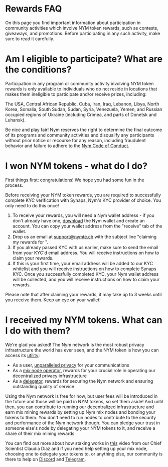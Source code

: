 # Rewards FAQ

On this page you find important information about participation in community activities which involve NYM token rewards, such as contests, giveaways, and promotions. Before participating in any such activity, make sure to read it carefully. 

# Am I eligible to participate? What are the conditions?

Participation in any program or community activity involving NYM token rewards is only available to individuals who do not reside in locations that makes them ineligible to participate and/or receive prizes, including:

The USA, Central African Republic, Cuba, Iran, Iraq, Lebanon, Libya, North Korea, Somalia, South Sudan, Sudan, Syria, Venezuela, Yemen, and Russian occupied regions of Ukraine (including Crimea, and parts of Donetsk and Luhansk).

Be nice and play fair! Nym reserves the right to determine the final outcome of its programs and community activities and disqualify any participants without prior notice or recourse for any reason, including fraudulent behavior and failure to adhere to the [Nym Code of Conduct](https://nymtech.net/docs/coc.html).

# I won NYM tokens - what do I do?

First things first: congratulations! We hope you had some fun in the process.

Before receiving your NYM token rewards, you are required to successfully complete KYC verification with Synaps, Nym's KYC provider of choice. You only need to do this once!

1. To receive your rewards, you will need a Nym wallet address - if you don't already have one, [download](https://nymtech.net/download/) the Nym wallet and create an account. You can copy your wallet address from the "receive" tab of the wallet.
2. Drop us an email at [support@nymte.ch](mailto:support@nymte.ch) with the subject line "claiming my rewards for <name of activity>".
3. If you already passed KYC with us earlier, make sure to send the email from your KYC'd email address. You will receive instructions on how to claim your rewards.
4. If this is your first time, your email address will be added to our KYC whitelist and you will receive instructions on how to complete Synaps KYC. Once you successfully completed KYC, your Nym wallet address will be collected, and you will receive instructions on how to claim your rewards.

Please note that after claiming your rewards, it may take up to 3 weeks until you receive them. Keep an eye on your wallet!

# I received my NYM tokens. What can I do with them?

 We're glad you asked! The Nym network is the most robust privacy infrastructure the world has ever seen, and the NYM token is how you can access its [utility](https://www.youtube.com/watch?v=G1qrYlyFt48):

* As a user, [unparalleled privacy](https://www.youtube.com/watch?v=SQHF4LkX7M8) for your communications
* As a [mix node operator](https://medium.com/nymtech/nym-mixnodes-deep-dive-d2b91917f097), rewards for your crucial role in operating our decentralized privacy infrastructure
* As a [delegator](https://medium.com/nymtech/want-to-stake-in-nym-here-is-how-to-choose-a-mix-node-to-delegate-nym-to-c3b862add165), rewards for securing the Nym network and ensuring outstanding quality of service

Using the Nym network is free for now, but user fees will be introduced in the future and those will be paid in NYM tokens, so set them aside! And until then, you can contribute to running our decentralized infrastructure and earn mix mining rewards by setting up Nym mix nodes and bonding your tokens to them. You don't need to run nodes to contribute to the security and performance of the Nym network though. You can pledge your trust in someone else's node by delegating your NYM tokens to it, and receive a share of their mix mining rewards.

You can find out more about how staking works in [this](https://www.youtube.com/watch?v=PcNGcTwlm0I) video from our Chief Scientist Claudia Diaz and if you need help setting up your mix node, choosing one to delegate your tokens to, or anything else, our community is there to help on [Discord](https://discord.gg/nym) and [Telegram](https://t.me/nymchan).
